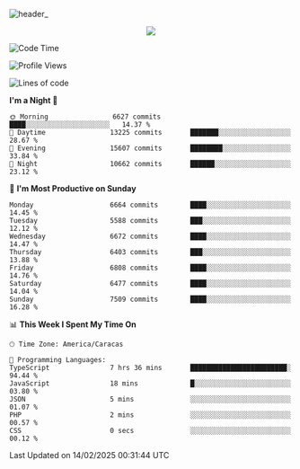 ![header_](https://github.com/user-attachments/assets/4010d822-ccdc-4198-b608-18c773338d18)


<p align="center">
  <a href="http://www.github.com/thevacs">
    <img src="https://github-readme-streak-stats.herokuapp.com/?user=thevacs&stroke=ffffff&background=1c1917&ring=0891b2&fire=0891b2&currStreakNum=ffffff&currStreakLabel=0891b2&sideNums=ffffff&sideLabels=ffffff&dates=ffffff&hide_border=true" />
  </a>
</p>

<!--START_SECTION:waka-->
![Code Time](http://img.shields.io/badge/Code%20Time-3%2C332%20hrs%2037%20mins-blue)

![Profile Views](http://img.shields.io/badge/Profile%20Views-3-blue)

![Lines of code](https://img.shields.io/badge/From%20Hello%20World%20I%27ve%20Written-5.4%20million%20lines%20of%20code-blue)

**I'm a Night 🦉** 

```text
🌞 Morning                6627 commits        ████░░░░░░░░░░░░░░░░░░░░░   14.37 % 
🌆 Daytime                13225 commits       ███████░░░░░░░░░░░░░░░░░░   28.67 % 
🌃 Evening                15607 commits       ████████░░░░░░░░░░░░░░░░░   33.84 % 
🌙 Night                  10662 commits       ██████░░░░░░░░░░░░░░░░░░░   23.12 % 
```
📅 **I'm Most Productive on Sunday** 

```text
Monday                   6664 commits        ████░░░░░░░░░░░░░░░░░░░░░   14.45 % 
Tuesday                  5588 commits        ███░░░░░░░░░░░░░░░░░░░░░░   12.12 % 
Wednesday                6672 commits        ████░░░░░░░░░░░░░░░░░░░░░   14.47 % 
Thursday                 6403 commits        ███░░░░░░░░░░░░░░░░░░░░░░   13.88 % 
Friday                   6808 commits        ████░░░░░░░░░░░░░░░░░░░░░   14.76 % 
Saturday                 6477 commits        ████░░░░░░░░░░░░░░░░░░░░░   14.04 % 
Sunday                   7509 commits        ████░░░░░░░░░░░░░░░░░░░░░   16.28 % 
```


📊 **This Week I Spent My Time On** 

```text
🕑︎ Time Zone: America/Caracas

💬 Programming Languages: 
TypeScript               7 hrs 36 mins       ████████████████████████░   94.44 % 
JavaScript               18 mins             █░░░░░░░░░░░░░░░░░░░░░░░░   03.80 % 
JSON                     5 mins              ░░░░░░░░░░░░░░░░░░░░░░░░░   01.07 % 
PHP                      2 mins              ░░░░░░░░░░░░░░░░░░░░░░░░░   00.57 % 
CSS                      0 secs              ░░░░░░░░░░░░░░░░░░░░░░░░░   00.12 % 
```


 Last Updated on 14/02/2025 00:31:44 UTC
<!--END_SECTION:waka-->
